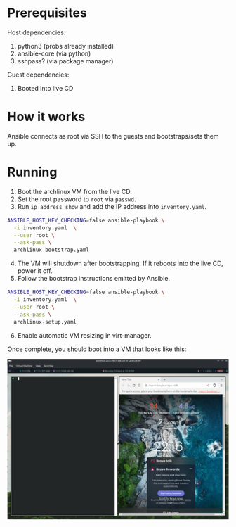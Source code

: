 # Prerequisites

Host dependencies:
1. python3 (probs already installed)
2. ansible-core (via python)
3. sshpass? (via package manager)

Guest dependencies:
1. Booted into live CD

# How it works

Ansible connects as root via SSH to the guests and bootstraps/sets them up.

# Running

1. Boot the archlinux VM from the live CD.
2. Set the root password to `root` via `passwd`.
3. Run `ip address show` and add the IP address into `inventory.yaml`.

```bash
ANSIBLE_HOST_KEY_CHECKING=false ansible-playbook \
  -i inventory.yaml  \
  --user root \
  --ask-pass \
  archlinux-bootstrap.yaml
```

4. The VM will shutdown after bootstrapping. If it reboots into the live CD, power it off.
5. Follow the bootstrap instructions emitted by Ansible.


```bash
ANSIBLE_HOST_KEY_CHECKING=false ansible-playbook \
  -i inventory.yaml  \
  --user root \
  --ask-pass \
  archlinux-setup.yaml
```

6. Enable automatic VM resizing in virt-manager.

Once complete, you should boot into a VM that looks like this:

![preview.png](preview.png)
